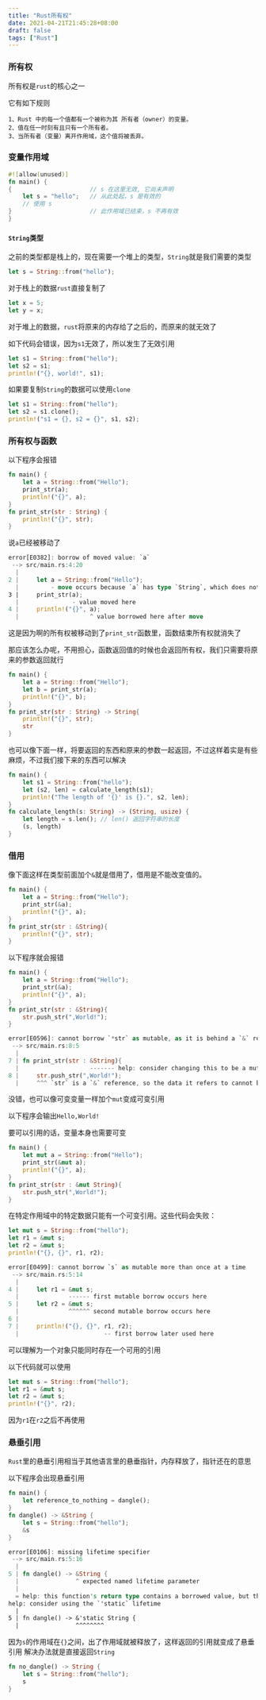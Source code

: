 ```yaml
---
title: "Rust所有权"
date: 2021-04-21T21:45:28+08:00
draft: false
tags: ["Rust"]
---
```


### 所有权

所有权是`rust`的核心之一

它有如下规则

```
1、Rust 中的每一个值都有一个被称为其 所有者（owner）的变量。
2、值在任一时刻有且只有一个所有者。
3、当所有者（变量）离开作用域，这个值将被丢弃。
```

### 变量作用域

```rust
#![allow(unused)]
fn main() {
{                      // s 在这里无效, 它尚未声明
    let s = "hello";   // 从此处起，s 是有效的
    // 使用 s
}                      // 此作用域已结束，s 不再有效
}
```

#### `String`类型

之前的类型都是栈上的，现在需要一个堆上的类型，`String`就是我们需要的类型

```rust
let s = String::from("hello");
```

对于栈上的数据`rust`直接复制了

```rust
let x = 5;
let y = x;
```

对于堆上的数据，`rust`将原来的内存给了之后的，而原来的就无效了

如下代码会错误，因为`s1`无效了，所以发生了无效引用

```rust
let s1 = String::from("hello");
let s2 = s1;
println!("{}, world!", s1);
```

如果要复制`String`的数据可以使用`clone`

```rust
let s1 = String::from("hello");
let s2 = s1.clone();
println!("s1 = {}, s2 = {}", s1, s2);
```

### 所有权与函数

以下程序会报错

```rust
fn main() {
    let a = String::from("Hello");
    print_str(a);
    println!("{}", a);
}
fn print_str(str : String) {
    println!("{}", str);
}
```

说`a`已经被移动了

```rust
error[E0382]: borrow of moved value: `a`
 --> src/main.rs:4:20
  |
2 |     let a = String::from("Hello");
  |         - move occurs because `a` has type `String`, which does not implement the `Copy` trait
3 |     print_str(a);
  |               - value moved here
4 |     println!("{}", a);
  |                    ^ value borrowed here after move
```

这是因为啊的所有权被移动到了`print_str`函数里，函数结束所有权就消失了

那应该怎么办呢，不用担心，函数返回值的时候也会返回所有权，我们只需要将原来的参数返回就行

```rust
fn main() {
    let a = String::from("Hello");
    let b = print_str(a);
    println!("{}", b);
}
fn print_str(str : String) -> String{
    println!("{}", str);
    str
}
```

也可以像下面一样，将要返回的东西和原来的参数一起返回，不过这样着实是有些麻烦，不过我们接下来的东西可以解决

```rust
fn main() {
    let s1 = String::from("hello");
    let (s2, len) = calculate_length(s1);
    println!("The length of '{}' is {}.", s2, len);
}
fn calculate_length(s: String) -> (String, usize) {
    let length = s.len(); // len() 返回字符串的长度
    (s, length)
}
```

### 借用

像下面这样在类型前面加个`&`就是借用了，借用是不能改变值的。

```rust
fn main() {
    let a = String::from("Hello");
    print_str(&a);
    println!("{}", a);
}
fn print_str(str : &String){
    println!("{}", str);
}
```

以下程序就会报错

```rust
fn main() {
    let a = String::from("Hello");
    print_str(&a);
    println!("{}", a);
}
fn print_str(str : &String){
    str.push_str(",World!");
}
```

```rust
error[E0596]: cannot borrow `*str` as mutable, as it is behind a `&` reference
 --> src/main.rs:8:5
  |
7 | fn print_str(str : &String){
  |                    ------- help: consider changing this to be a mutable reference: `&mut String`
8 |     str.push_str(",World!");
  |     ^^^ `str` is a `&` reference, so the data it refers to cannot be borrowed as mutable
```

没错，也可以像可变变量一样加个`mut`变成可变引用

以下程序会输出`Hello,World!`

要可以引用的话，变量本身也需要可变

```rust
fn main() {
    let mut a = String::from("Hello");
    print_str(&mut a);
    println!("{}", a);
}
fn print_str(str : &mut String){
    str.push_str(",World!");
}
```

在特定作用域中的特定数据只能有一个可变引用。这些代码会失败：

```rust
let mut s = String::from("hello");
let r1 = &mut s;
let r2 = &mut s;
println!("{}, {}", r1, r2);
```

```rust
error[E0499]: cannot borrow `s` as mutable more than once at a time
 --> src/main.rs:5:14
  |
4 |     let r1 = &mut s;
  |              ------ first mutable borrow occurs here
5 |     let r2 = &mut s;
  |              ^^^^^^ second mutable borrow occurs here
6 | 
7 |     println!("{}, {}", r1, r2);
  |                        -- first borrow later used here
```

可以理解为一个对象只能同时存在一个可用的引用

以下代码就可以使用

```rust
let mut s = String::from("hello");
let r1 = &mut s;
let r2 = &mut s;
println!("{}", r2);
```

因为`r1`在`r2`之后不再使用



### 悬垂引用

`Rust`里的悬垂引用相当于其他语言里的悬垂指针，内存释放了，指针还在的意思

以下程序会出现悬垂引用

```rust
fn main() {
    let reference_to_nothing = dangle();
}
fn dangle() -> &String {
    let s = String::from("hello");
    &s
}
```

```rust
error[E0106]: missing lifetime specifier
 --> src/main.rs:5:16
  |
5 | fn dangle() -> &String {
  |                ^ expected named lifetime parameter
  |
  = help: this function's return type contains a borrowed value, but there is no value for it to be borrowed from
help: consider using the `'static` lifetime
  |
5 | fn dangle() -> &'static String {
  |                ^^^^^^^^
```
因为`s`的作用域在`{}`之间，出了作用域就被释放了，这样返回的引用就变成了悬垂引用
解决办法就是直接返回`String`
```rust
fn no_dangle() -> String {
    let s = String::from("hello");
    s
}
```